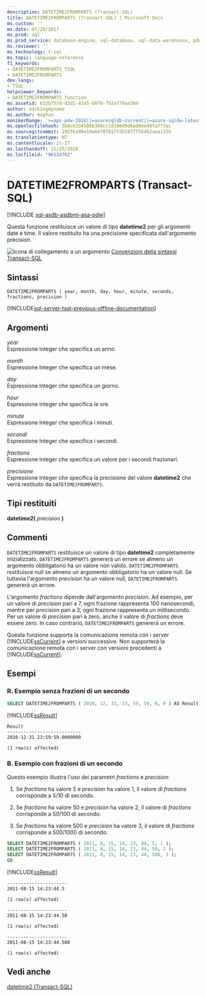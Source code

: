 ```yaml
---
description: DATETIME2FROMPARTS (Transact-SQL)
title: DATETIME2FROMPARTS (Transact-SQL) | Microsoft Docs
ms.custom: ''
ms.date: 07/29/2017
ms.prod: sql
ms.prod_service: database-engine, sql-database, sql-data-warehouse, pdw
ms.reviewer: ''
ms.technology: t-sql
ms.topic: language-reference
f1_keywords:
- DATETIME2FROMPARTS_TSQL
- DATETIME2FROMPARTS
dev_langs:
- TSQL
helpviewer_keywords:
- DATETIME2FROMPARTS function
ms.assetid: 632b757d-d2d1-43a5-b870-792a779ae204
author: markingmyname
ms.author: maghan
monikerRange: '>=aps-pdw-2016||=azuresqldb-current||=azure-sqldw-latest||>=sql-server-2016||=sqlallproducts-allversions||>=sql-server-linux-2017||=azuresqldb-mi-current'
ms.openlocfilehash: 568c6334506b3b8cc2d186d9d6ad6ee48fa773ac
ms.sourcegitcommit: 192f6a99e19e66f0f817fdb1977f564b2aaa133b
ms.translationtype: HT
ms.contentlocale: it-IT
ms.lasthandoff: 11/25/2020
ms.locfileid: "96124782"
---
```

# <a name="datetime2fromparts-transact-sql"></a>DATETIME2FROMPARTS (Transact-SQL)
[!INCLUDE [sql-asdb-asdbmi-asa-pdw](../../includes/applies-to-version/sql-asdb-asdbmi-asa-pdw.md)]

Questa funzione restituisce un valore di tipo **datetime2** per gli argomenti date e time. Il valore restituito ha una precisione specificata dall'argomento precision.
  
![Icona di collegamento a un argomento](../../database-engine/configure-windows/media/topic-link.gif "Icona di collegamento a un argomento") [Convenzioni della sintassi Transact-SQL](../../t-sql/language-elements/transact-sql-syntax-conventions-transact-sql.md)
  
## <a name="syntax"></a>Sintassi  
  
```syntaxsql
DATETIME2FROMPARTS ( year, month, day, hour, minute, seconds, fractions, precision )  
```  
  
[!INCLUDE[sql-server-tsql-previous-offline-documentation](../../includes/sql-server-tsql-previous-offline-documentation.md)]

## <a name="arguments"></a>Argomenti
*year*  
Espressione Integer che specifica un anno.
  
*month*  
Espressione Integer che specifica un mese.
  
*day*  
Espressione Integer che specifica un giorno.
  
*hour*  
Espressione Integer che specifica le ore.
  
*minute*  
Espressione Integer che specifica i minuti.
  
*secondi*  
Espressione Integer che specifica i secondi.
  
*fractions*  
Espressione Integer che specifica un valore per i secondi frazionari.
  
*precisione*  
Espressione Integer che specifica la precisione del valore **datetime2** che verrà restituito da `DATETIME2FROMPARTS`.
  
## <a name="return-types"></a>Tipi restituiti
**datetime2(** *precision* **)**
  
## <a name="remarks"></a>Commenti  
`DATETIME2FROMPARTS` restituisce un valore di tipo **datetime2** completamente inizializzato. `DATETIME2FROMPARTS` genererà un errore se almeno un argomento obbligatorio ha un valore non valido. `DATETIME2FROMPARTS` restituisce null se almeno un argomento obbligatorio ha un valore null. Se tuttavia l'argomento *precision* ha un valore null, `DATETIME2FROMPARTS` genererà un errore.

L'argomento *fractions* dipende dall'argomento *precision*. Ad esempio, per un valore di *precision* pari a 7, ogni frazione rappresenta 100 nanosecondi, mentre per *precision* pari a 3, ogni frazione rappresenta un millisecondo. Per un valore di *precision* pari a zero, anche il valore di *fractions* deve essere zero. In caso contrario, `DATETIME2FROMPARTS` genererà un errore.
  
Questa funzione supporta la comunicazione remota con i server [!INCLUDE[ssCurrent](../../includes/sscurrent-md.md)] e versioni successive. Non supporterà la comunicazione remota con i server con versioni precedenti a [!INCLUDE[ssCurrent](../../includes/sscurrent-md.md)].
  
## <a name="examples"></a>Esempi  
  
### <a name="a-an-example-without-fractions-of-a-second"></a>R. Esempio senza frazioni di un secondo  
  
```sql
SELECT DATETIME2FROMPARTS ( 2010, 12, 31, 23, 59, 59, 0, 0 ) AS Result;  
```  
  
[!INCLUDE[ssResult](../../includes/ssresult-md.md)]
  
```
Result  
---------------------------  
2010-12-31 23:59:59.0000000  
  
(1 row(s) affected)  
```  
  
### <a name="b-example-with-fractions-of-a-second"></a>B. Esempio con frazioni di un secondo  
Questo esempio illustra l'uso dei parametri *fractions* e *precision*:
  
1.  Se *fractions* ha valore 5 e *precision* ha valore 1, il valore di *fractions* corrisponde a 5/10 di secondo.  
  
2.  Se *fractions* ha valore 50 e *precision* ha valore 2, il valore di *fractions* corrisponde a 50/100 di secondo.  
  
3.  Se *fractions* ha valore 500 e *precision* ha valore 3, il valore di *fractions* corrisponde a 500/1000 di secondo.  
  
```sql
SELECT DATETIME2FROMPARTS ( 2011, 8, 15, 14, 23, 44, 5, 1 );  
SELECT DATETIME2FROMPARTS ( 2011, 8, 15, 14, 23, 44, 50, 2 );  
SELECT DATETIME2FROMPARTS ( 2011, 8, 15, 14, 23, 44, 500, 3 );  
GO  
```  
  
[!INCLUDE[ssResult](../../includes/ssresult-md.md)]
  
```
----------------------  
2011-08-15 14:23:44.5  
  
(1 row(s) affected)  
  
----------------------  
2011-08-15 14:23:44.50  
  
(1 row(s) affected)  
  
----------------------  
2011-08-15 14:23:44.500  
  
(1 row(s) affected)  
```  
  
## <a name="see-also"></a>Vedi anche
[datetime2 &#40;Transact-SQL&#41;](../../t-sql/data-types/datetime2-transact-sql.md)
  
  

